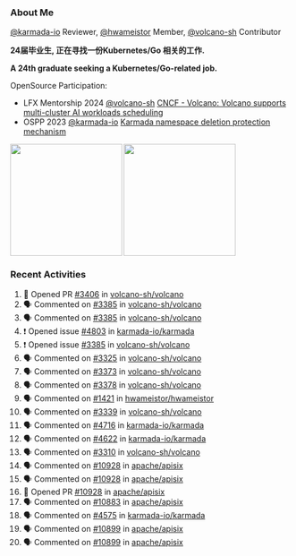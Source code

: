 ### About Me
[@karmada-io](https://github.com/karmada-io) Reviewer, [@hwameistor](https://github.com/hwameistor) Member, [@volcano-sh](https://github.com/volcano-sh) Contributor

**24届毕业生, 正在寻找一份Kubernetes/Go 相关的工作.**

**A 24th graduate seeking a Kubernetes/Go-related job.**

OpenSource Participation:
- LFX Mentorship 2024 [@volcano-sh](https://github.com/volcano-sh) [CNCF - Volcano: Volcano supports multi-cluster AI workloads scheduling](https://mentorship.lfx.linuxfoundation.org/project/132a4971-6969-4ca6-a695-783ece3ac768)
- OSPP 2023 [@karmada-io](https://github.com/karmada-io) [Karmada namespace deletion protection mechanism](https://summer-ospp.ac.cn/2023/org/prodetail/235c40372?lang=en&list=pro)

<div style="display: flex; gap: 3px;">
  <img height="200px" src="https://github-readme-stats.vercel.app/api?username=Vacant2333&show_icons=true&theme=flag-india&count_private=true&hide_rank=true&include_all_commits=true">
  <img height="200px" src="https://github-readme-stats.vercel.app/api/top-langs/?username=Vacant2333&layout=donut">
</div>

### Recent Activities
<!--START_SECTION:activity-->
1. 💪 Opened PR [#3406](https://github.com/volcano-sh/volcano/pull/3406) in [volcano-sh/volcano](https://github.com/volcano-sh/volcano)
2. 🗣 Commented on [#3385](https://github.com/volcano-sh/volcano/issues/3385#issuecomment-2041765276) in [volcano-sh/volcano](https://github.com/volcano-sh/volcano)
3. 🗣 Commented on [#3385](https://github.com/volcano-sh/volcano/issues/3385#issuecomment-2041299534) in [volcano-sh/volcano](https://github.com/volcano-sh/volcano)
4. ❗ Opened issue [#4803](https://github.com/karmada-io/karmada/issues/4803) in [karmada-io/karmada](https://github.com/karmada-io/karmada)
5. ❗ Opened issue [#3385](https://github.com/volcano-sh/volcano/issues/3385) in [volcano-sh/volcano](https://github.com/volcano-sh/volcano)
6. 🗣 Commented on [#3325](https://github.com/volcano-sh/volcano/pull/3325#issuecomment-2030061276) in [volcano-sh/volcano](https://github.com/volcano-sh/volcano)
7. 🗣 Commented on [#3373](https://github.com/volcano-sh/volcano/issues/3373#issuecomment-2030011085) in [volcano-sh/volcano](https://github.com/volcano-sh/volcano)
8. 🗣 Commented on [#3378](https://github.com/volcano-sh/volcano/issues/3378#issuecomment-2029990510) in [volcano-sh/volcano](https://github.com/volcano-sh/volcano)
9. 🗣 Commented on [#1421](https://github.com/hwameistor/hwameistor/issues/1421#issuecomment-2020789779) in [hwameistor/hwameistor](https://github.com/hwameistor/hwameistor)
10. 🗣 Commented on [#3339](https://github.com/volcano-sh/volcano/pull/3339#issuecomment-2008741835) in [volcano-sh/volcano](https://github.com/volcano-sh/volcano)
11. 🗣 Commented on [#4716](https://github.com/karmada-io/karmada/pull/4716#issuecomment-2002443162) in [karmada-io/karmada](https://github.com/karmada-io/karmada)
12. 🗣 Commented on [#4622](https://github.com/karmada-io/karmada/pull/4622#issuecomment-1937043158) in [karmada-io/karmada](https://github.com/karmada-io/karmada)
13. 🗣 Commented on [#3310](https://github.com/volcano-sh/volcano/issues/3310#issuecomment-1935216842) in [volcano-sh/volcano](https://github.com/volcano-sh/volcano)
14. 🗣 Commented on [#10928](https://github.com/apache/apisix/pull/10928#issuecomment-1933499079) in [apache/apisix](https://github.com/apache/apisix)
15. 🗣 Commented on [#10928](https://github.com/apache/apisix/pull/10928#issuecomment-1933498159) in [apache/apisix](https://github.com/apache/apisix)
16. 💪 Opened PR [#10928](https://github.com/apache/apisix/pull/10928) in [apache/apisix](https://github.com/apache/apisix)
17. 🗣 Commented on [#10883](https://github.com/apache/apisix/pull/10883#issuecomment-1931380021) in [apache/apisix](https://github.com/apache/apisix)
18. 🗣 Commented on [#4575](https://github.com/karmada-io/karmada/pull/4575#issuecomment-1926870663) in [karmada-io/karmada](https://github.com/karmada-io/karmada)
19. 🗣 Commented on [#10899](https://github.com/apache/apisix/pull/10899#issuecomment-1925600475) in [apache/apisix](https://github.com/apache/apisix)
20. 🗣 Commented on [#10899](https://github.com/apache/apisix/pull/10899#issuecomment-1925028393) in [apache/apisix](https://github.com/apache/apisix)
<!--END_SECTION:activity-->
